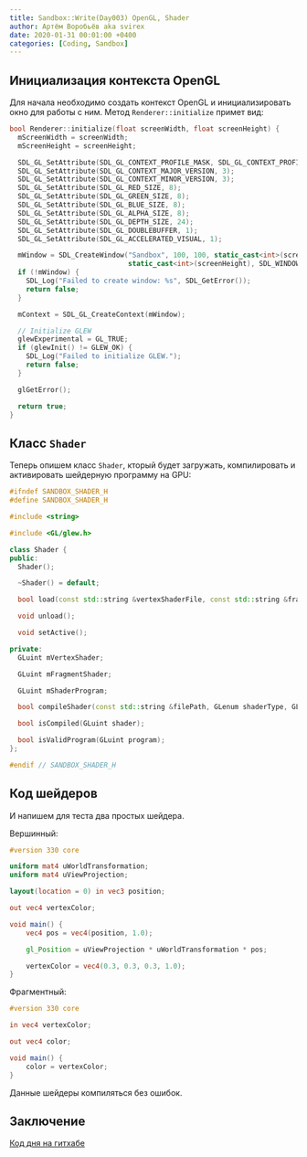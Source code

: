 ```yaml
---
title: Sandbox::Write(Day003) OpenGL, Shader
author: Артём Воробьёв aka svirex
date: 2020-01-31 00:01:00 +0400
categories: [Coding, Sandbox]
---
```


## Инициализация контекста OpenGL

Для начала необходимо создать контекст OpenGL и инициализировать окно для работы с ним. Метод `Renderer::initialize` примет вид:

```cpp
bool Renderer::initialize(float screenWidth, float screenHeight) {
  mScreenWidth = screenWidth;
  mScreenHeight = screenHeight;

  SDL_GL_SetAttribute(SDL_GL_CONTEXT_PROFILE_MASK, SDL_GL_CONTEXT_PROFILE_CORE);
  SDL_GL_SetAttribute(SDL_GL_CONTEXT_MAJOR_VERSION, 3);
  SDL_GL_SetAttribute(SDL_GL_CONTEXT_MINOR_VERSION, 3);
  SDL_GL_SetAttribute(SDL_GL_RED_SIZE, 8);
  SDL_GL_SetAttribute(SDL_GL_GREEN_SIZE, 8);
  SDL_GL_SetAttribute(SDL_GL_BLUE_SIZE, 8);
  SDL_GL_SetAttribute(SDL_GL_ALPHA_SIZE, 8);
  SDL_GL_SetAttribute(SDL_GL_DEPTH_SIZE, 24);
  SDL_GL_SetAttribute(SDL_GL_DOUBLEBUFFER, 1);
  SDL_GL_SetAttribute(SDL_GL_ACCELERATED_VISUAL, 1);

  mWindow = SDL_CreateWindow("Sandbox", 100, 100, static_cast<int>(screenWidth),
                             static_cast<int>(screenHeight), SDL_WINDOW_OPENGL);
  if (!mWindow) {
    SDL_Log("Failed to create window: %s", SDL_GetError());
    return false;
  }

  mContext = SDL_GL_CreateContext(mWindow);

  // Initialize GLEW
  glewExperimental = GL_TRUE;
  if (glewInit() != GLEW_OK) {
    SDL_Log("Failed to initialize GLEW.");
    return false;
  }

  glGetError();

  return true;
}
```

## Класс `Shader`

Теперь опишем класс `Shader`, кторый будет загружать, компилировать и активировать шейдерную программу на GPU:

```cpp
#ifndef SANDBOX_SHADER_H
#define SANDBOX_SHADER_H

#include <string>

#include <GL/glew.h>

class Shader {
public:
  Shader();

  ~Shader() = default;

  bool load(const std::string &vertexShaderFile, const std::string &fragmentShaderFile);

  void unload();

  void setActive();

private:
  GLuint mVertexShader;

  GLuint mFragmentShader;

  GLuint mShaderProgram;

  bool compileShader(const std::string &filePath, GLenum shaderType, GLuint &outShader);

  bool isCompiled(GLuint shader);

  bool isValidProgram(GLuint program);
};

#endif // SANDBOX_SHADER_H
```

## Код шейдеров

И напишем для теста два простых шейдера.

Вершинный:

```glsl
#version 330 core

uniform mat4 uWorldTransformation;
uniform mat4 uViewProjection;

layout(location = 0) in vec3 position;

out vec4 vertexColor;

void main() {
    vec4 pos = vec4(position, 1.0);

    gl_Position = uViewProjection * uWorldTransformation * pos;

    vertexColor = vec4(0.3, 0.3, 0.3, 1.0);
}
```

Фрагментный:

```glsl
#version 330 core

in vec4 vertexColor;

out vec4 color;

void main() {
    color = vertexColor;
}
```

Данные шейдеры компиляться без ошибок.

## Заключение

[Код дня на гитхабе](https://github.com/Svirex/sandbox/tree/SandboxDay003)
